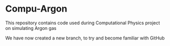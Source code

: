 # Compu-Argon
This repository contains code used during Computational Physics project on simulating Argon gas

We have now created a new branch, to try and become familiar with GitHub
